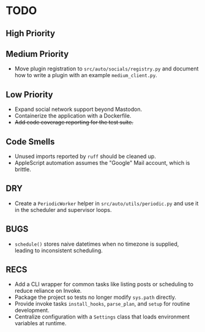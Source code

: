 # TODO

## High Priority

## Medium Priority
- Move plugin registration to `src/auto/socials/registry.py` and document how to write a plugin with an example `medium_client.py`.

## Low Priority
- Expand social network support beyond Mastodon.
- Containerize the application with a Dockerfile.
- ~~Add code coverage reporting for the test suite.~~

## Code Smells
- Unused imports reported by `ruff` should be cleaned up.
- AppleScript automation assumes the "Google" Mail account, which is brittle.

## DRY
- Create a `PeriodicWorker` helper in `src/auto/utils/periodic.py` and use it in the scheduler and supervisor loops.

## BUGS
- `schedule()` stores naive datetimes when no timezone is supplied, leading to
  inconsistent scheduling.

## RECS
- Add a CLI wrapper for common tasks like listing posts or scheduling to reduce reliance on Invoke.
- Package the project so tests no longer modify `sys.path` directly.
- Provide invoke tasks `install_hooks`, `parse_plan`, and `setup` for routine development.
- Centralize configuration with a `Settings` class that loads environment variables at runtime.
